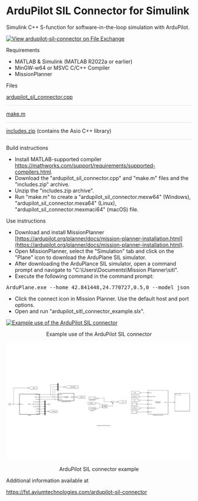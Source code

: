 # ArduPilot SIL Connector for Simulink

Simulink C++ S-function for software-in-the-loop simulation with ArduPilot.

[![View ardupilot-sil-connector on File Exchange](https://www.mathworks.com/matlabcentral/images/matlab-file-exchange.svg)]()

Requirements
- MATLAB & Simulink (MATLAB R2022a or earlier)
- MinGW-w64 or MSVC C/C++ Compiler
- MissionPlanner

Files

[ardupilot_sil_connector.cpp](https://github.com/aviumtechnologies/ardupilot-sil-connector/blob/master/ardupilot_sil_connector.cpp)
<div style="height:1px; background-color:rgba(0,0,0,0.12);"></div>

[make.m](https://github.com/aviumtechnologies/ardupilot-sil-connector/blob/master/make.m)
<div style="height:1px; background-color:rgba(0,0,0,0.12);"></div>

[includes.zip](https://github.com/aviumtechnologies/ardupilot-sil-connector/blob/master/includes.zip) (contains the Asio C++ library)
<div style="height:1px; background-color:rgba(0,0,0,0.12);"></div>

Build instructions

-  Install MATLAB-supported compiler  
https://mathworks.com/support/requirements/supported-compilers.html.
-  Download the "ardupilot_sil_connector.cpp" and "make.m" files and the "includes.zip" archive.
-  Unzip the "includes.zip archive".
-  Run "make.m" to create a "ardupilot_sil_connector.mexw64" (Windows), "ardupilot_sil_connector.mexa64" (Linux), "ardupilot_sil_connector.mexmaci64" (macOS) file.

Use instructions

- Download and install MissionPlanner  [https://ardupilot.org/planner/docs/mission-planner-installation.html](https://ardupilot.org/planner/docs/mission-planner-installation.html).
- Open MissionPlanner, select the "Simulation" tab and click on the "Plane" icon to download the ArduPlane SIL simulator.
- After downloading the ArduPlance SIL simulator, open a command prompt and navigate to "C:\Users\\Documents\Mission Planner\sitl".
- Execute the following command in the command prompt:  
<pre>ArduPlane.exe --home 42.841448,24.770727,0.5,0 --model json</pre>  
- Click the connect icon in Mission Planner. Use the default host and port options.
- Open and run "ardupilot_sitl_connector_example.slx".

[![Example use of the ArduPilot SIL connector](https://i.ytimg.com/vi/kRq-3Ux5j3Q/maxresdefault.jpg)](https://youtu.be/kRq-3Ux5j3Q)

<p align="center">Example use of the ArduPilot SIL connector</p>

![ArduPilot SIL connector example](https://github.com/aviumtechnologies/ardupilot-sil-connector/blob/master/ardupilot_sil_connector_example.png)

<p align="center">ArduPilot SIL connector example</p>

Additional information available at

https://fst.aviumtechnologies.com/ardupilot-sil-connector